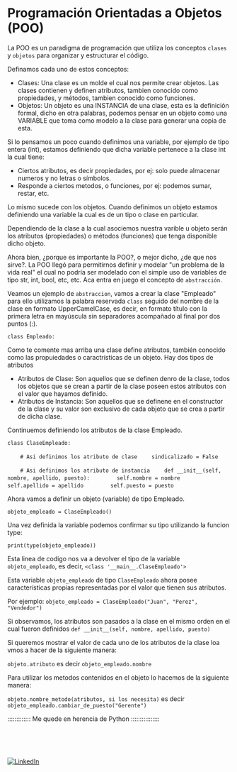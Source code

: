 # Programación Orientadas a Objetos (POO)

La POO es un paradigma de programación que utiliza los conceptos `clases` y `objetos` para organizar y estructurar el código.

Definamos cada uno de estos conceptos:
- Clases: Una clase es un molde el cual nos permite crear objetos. Las clases contienen y definen atributos, tambien conocido como propiedades, y métodos, tambien conocido como funciones.
- Objetos: Un objeto es una INSTANCIA de una clase, esta es la definición formal, dicho en otra palabras, podemos pensar en un objeto como una VARIABLE que toma como modelo a la clase para generar una copia de esta.

Si lo pensamos un poco cuando definimos una variable, por ejemplo de tipo entera (int), estamos definiendo que dicha variable pertenece a la clase int la cual tiene:
- Ciertos atributos, es decir propiedades, por ej: solo puede almacenar numeros y no letras o símbolos.
- Responde a ciertos metodos, o funciones, por ej: podemos sumar, restar, etc.

Lo mismo sucede con los objetos. Cuando definimos un objeto estamos definiendo una variable la cual es de un tipo o clase en particular.

Dependiendo de la clase a la cual asociemos nuestra varible u objeto serán los atributos (propiedades) o métodos (funciones) que tenga disponible dicho objeto.

Ahora bien, ¿porque es importante la POO?, o mejor dicho, ¿de que nos sirve?. La POO llegó para permitirnos definir y modelar "un problema de la vida real" el cual no podría ser modelado con el simple uso de variables de tipo str, int, bool, etc, etc. Aca entra en juego el concepto de `abstracción`.

Veamos un ejemplo de `abstraccion`, vamos a crear la clase "Empleado" para ello utilizamos la palabra reservada `class` seguido del nombre de la clase en formato UpperCamelCase, es decir, en formato título con la primera letra en mayúscula sin separadores acompañado al final por dos puntos (:).

`class Empleado:`

Como te comente mas arriba una clase define atributos, también conocido como las propuiedades o caractrísticas de un objeto.
Hay dos tipos de atributos
- Atributos de Clase: Son aquellos que se definen denro de la clase, todos los objetos que se crean a partir de la clase poseen estos atributos con el valor que hayamos definido.
- Atributos de Instancia: Son aquellos que se definene en el constructor de la clase y su valor son exclusivo de cada objeto que se crea a partir de dicha clase.

Continuemos definiendo los atributos de la clase Empleado.

`class ClaseEmpleado:`
    
`    # Asi definimos los atributo de clase`
`    sindicalizado = False`

`    # Asi definimos los atributo de instancia`
`    def __init__(self, nombre, apellido, puesto):`
`        self.nombre = nombre`
`        self.apellido = apellido`
`        self.puesto = puesto`

Ahora vamos a definir un objeto (variable) de tipo Empleado.

`objeto_empleado = ClaseEmpleado()`

Una vez definida la variable podemos confirmar su tipo utilizando la funcion type:

`print(type(objeto_empleado))`

Esta linea de codigo nos va a devolver el tipo de la variable `objeto_empleado`, es decir, `<class '__main__.ClaseEmpleado'>`

Esta variable `objeto_empleado` de tipo `ClaseEmpleado` ahora posee características propias representadas por el valor que tienen sus atributos.

Por ejemplo:
`objeto_empleado = ClaseEmpleado("Juan", "Perez", "Vendedor")`

Si observamos, los atributos son pasados a la clase en el mismo orden en el cual fueron definidos `def __init__(self, nombre, apellido, puesto)`

Si queremos mostrar el valor de cada uno de los atributos de la clase loa vmos a hacer de la siguiente manera:

`objeto.atributo` es decir `objeto_empleado.nombre`

Para utilizar los metodos contenidos en el objeto lo hacemos de la siguiente manera:

`objeto.nombre_metodo(atributos, si los necesita)` es decir `objeto_empleado.cambiar_de_puesto("Gerente")`

::::::::::::: Me quede en herencia de Python ::::::::::::::::

<br>
<br>
<br>

[![LinkedIn](https://img.shields.io/badge/LinkedIn-Martin_Ferraguti-0077B5?style=for-the-badge&logo=linkedin&logoColor=white&labelColor=101010)](https://www.linkedin.com/in/martin-ferraguti/)
